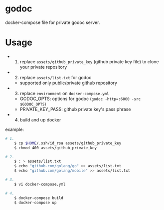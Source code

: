 godoc 
====

docker-compose file for private godoc server.

# Usage

- 1. replace `assets/github_private_key` (github private key file) to clone your private repository
- 2. replace `assets/list.txt` for godoc
    - supported only public/private github repository
- 3. replace `environment` on `docker-compose.yml`
    - GODOC_OPTS: options for godoc (`godoc -http=:6060 -src $GODOC_OPTS`)
    - PRIVATE_KEY_PASS: github private key's pass phrase
- 4. build and up docker

example:

```bash
# 1.
    $ cp $HOME/.ssh/id_rsa assets/github_private_key
    $ chmod 400 assets/github_private_key

# 2.
    $ : > assets/list.txt
    $ echo "github.com/golang/go" >> assets/list.txt
    $ echo "github.com/golang/mobile" >> assets/list.txt

# 3.
    $ vi docker-compose.yml

# 4.
    $ docker-compose build
    $ docker-compose up
```
